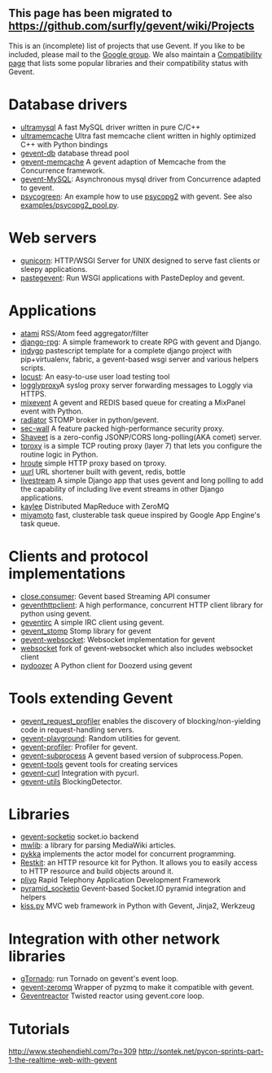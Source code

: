 ## This page has been migrated to https://github.com/surfly/gevent/wiki/Projects ##

This is an (incomplete) list of projects that use Gevent.
If you like to be included, please mail to the [Google group](http://groups.google.com/group/gevent). We also maintain a [Compatibility page](https://code.google.com/p/gevent/wiki/Compatibility) that lists some popular libraries and their compatibility status with Gevent.

# Database drivers #

  * [ultramysql](https://github.com/esnme/ultramysql) A fast MySQL driver written in pure C/C++
  * [ultramemcache](https://github.com/esnme/ultramemcache) Ultra fast memcache client written in highly optimized C++ with Python bindings
  * [gevent-db](https://github.com/gordonc/gevent-db) database thread pool
  * [gevent-memcache](http://github.com/hjlarsson/gevent-memcache) A gevent adaption of Memcache from the Concurrence framework.
  * [gevent-MySQL](http://github.com/mthurlin/gevent-MySQL): Asynchronous mysql driver from Concurrence adapted to gevent.
  * [psycogreen](http://bitbucket.org/dvarrazzo/psycogreen/): An example how to use [psycopg2](https://www.develer.com/gitweb/pub?p=users/piro/psycopg2.git;a=shortlog;h=refs/heads/green) with gevent. See also [examples/psycopg2\_pool.py](https://bitbucket.org/denis/gevent/src/tip/examples/psycopg2_pool.py).


# Web servers #

  * [gunicorn](http://gunicorn.org/): HTTP/WSGI Server for UNIX designed to serve fast clients or sleepy applications.
  * [pastegevent](http://pypi.python.org/pypi/pastegevent): Run WSGI applications with PasteDeploy and gevent.


# Applications #

  * [atami](https://github.com/liris/atami) RSS/Atom feed aggregator/filter
  * [django-rpg](http://github.com/batiste/django-rpg): A simple framework to create RPG with gevent and Django.
  * [indygo](https://github.com/indygemma/indygo) pastescript template for a complete django project with pip+virtualenv, fabric, a gevent-based wsgi server and various helpers scripts.
  * [locust](http://locust.io/): An easy-to-use user load testing tool
  * [logglyproxy](http://pypi.python.org/pypi/logglyproxy/)A syslog proxy server forwarding messages to Loggly via HTTPS.
  * [mixevent](https://github.com/timbull/mixevent) A gevent and REDIS based queue for creating a MixPanel event with Python.
  * [radiator](https://github.com/coopernurse/radiator) STOMP broker in python/gevent.
  * [sec-wall](http://sec-wall.gefira.pl/) A feature packed high-performance security proxy.
  * [Shaveet](https://github.com/urielka/shaveet) is a zero-config JSONP/CORS long-polling(AKA comet) server.
  * [tproxy](https://github.com/benoitc/tproxy) is a simple TCP routing proxy (layer 7) that lets you configure the routine logic in Python.
  * [hroute](https://github.com/benoitc/hroute) simple HTTP proxy based on tproxy.
  * [uurl](https://github.com/gleicon/uurl/) URL shortener built with gevent, redis, bottle
  * [livestream](https://bitbucket.org/mhahnenberg/livestream) A simple Django app that uses gevent and long polling to add the capability of including live event streams in other Django applications.
  * [kaylee](https://github.com/sdiehl/kaylee) Distributed MapReduce with ZeroMQ
  * [miyamoto](https://github.com/progrium/miyamoto) fast, clusterable task queue inspired by Google App Engine's task queue.


# Clients and protocol implementations #

  * [close.consumer](http://pypi.python.org/pypi/close.consumer/): Gevent based Streaming API consumer
  * [geventhttpclient](https://github.com/gwik/geventhttpclient): A high performance, concurrent HTTP client library for python using gevent.
  * [geventirc](https://github.com/gwik/geventirc) A simple IRC client using gevent.
  * [gevent\_stomp](https://bitbucket.org/victorlin/gevent_stomp) Stomp library for gevent
  * [gevent-websocket](http://pypi.python.org/pypi/gevent-websocket/): Websocket implementation for gevent
  * [websocket](http://bitbucket.org/denis/websocket) fork of gevent-websocket which also includes websocket client
  * [pydoozer](https://github.com/progrium/pydoozer) A Python client for Doozerd using gevent


# Tools extending Gevent #

  * [gevent\_request\_profiler](https://github.com/tellapart/gevent_request_profiler) enables the discovery of blocking/non-yielding code in request-handling servers.
  * [gevent-playground](http://bitbucket.org/denis/gevent-playground/): Random utilities for gevent.
  * [gevent-profiler](http://github.com/srlindsay/gevent-profiler): Profiler for gevent.
  * [gevent-subprocess](https://bitbucket.org/eriks5/gevent-subprocess) A gevent based version of subprocess.Popen.
  * [gevent-tools](https://github.com/progrium/gevent-tools) gevent tools for creating services
  * [gevent-curl](https://bitbucket.org/denis/gevent-curl) Integration with pycurl.
  * [gevent-utils](http://traviscline.github.com/gevent-utils) BlockingDetector.


# Libraries #

  * [gevent-socketio](http://bitbucket.org/Jeffrey/gevent-socketio) socket.io backend
  * [mwlib](http://code.pediapress.com/): a library for parsing MediaWiki articles.
  * [pykka](https://github.com/jodal/pykka) implements the actor model for concurrent programming.
  * [Restkit](http://pypi.python.org/pypi/restkit): an HTTP resource kit for Python. It allows you to easily access to HTTP resource and build objects around it.
  * [plivo](https://github.com/plivo/plivo) Rapid Telephony Application Development Framework
  * [pyramid\_socketio](http://pypi.python.org/pypi/pyramid_socketio/) Gevent-based Socket.IO pyramid integration and helpers
  * [kiss.py](http://pypi.python.org/pypi/kiss.py) MVC web framework in Python with Gevent, Jinja2, Werkzeug


# Integration with other network libraries #

  * [gTornado](http://github.com/wil/gtornado): run Tornado on gevent's event loop.
  * [gevent-zeromq](https://github.com/traviscline/gevent-zeromq/) Wrapper of pyzmq to make it compatible with gevent.
  * [Geventreactor](http://wiki.inportb.com/wiki/Projects:Python:Geventreactor) Twisted reactor using gevent.core loop.


# Tutorials #
http://www.stephendiehl.com/?p=309
http://sontek.net/pycon-sprints-part-1-the-realtime-web-with-gevent
